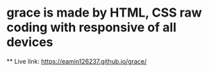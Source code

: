 # grace is made by HTML, CSS raw coding with responsive of all devices
** Live link:
https://eamin126237.github.io/grace/
